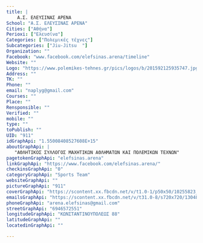 ```yaml
---
title: |
    Α.Σ. ΕΛΕΥΣΙΝΑΣ ΑΡΕΝΑ
School: "Α.Σ. ΕΛΕΥΣΙΝΑΣ ΑΡΕΝΑ"
Cities: ["Αθήνα"]
Perioxi: ["Ελευσίνα"]
Categories: ["Πολεμικές τέχνες"]
Subcategories: ["Jiu-Jitsu  "]
Organization: ""
Facebook: "www.facebook.com/elefsinas.arena/timeline"
Website: ""
Logo: "https://www.polemikes-tehnes.gr/pics/logos/b/201592125935747.jpg"
Address: ""
TK: ""
Phone: ""
email: "naplyg@gmail.com"
Courses: ""
Place: ""
Rensponsible: ""
Verified: ""
mobile: ""
type: ""
toPublish: ""
UID: "911"
idGraphApi: "1.55008408527608E+15"
aboutGraphApi: | 
   "ΑΘΛΗΤΙΚΟΣ ΣΥΛΛΟΓΟΣ ΜΑΧΗΤΙΚΩΝ ΑΘΛΗΜΑΤΩΝ ΚΑΙ ΠΟΛΕΜΙΚΩΝ ΤΕΧΝΩΝ"
pagetokenGraphApi: "elefsinas.arena"
linkGraphApi: "https://www.facebook.com/elefsinas.arena/"
checkinsGraphApi: "0"
categoryGraphApi: "Sports Team"
websiteGraphApi: ""
pictureGraphApi: "911"
coverGraphApi: "https://scontent.xx.fbcdn.net/v/t1.0-1/p50x50/10255823_1597881793829639_1849207659970354558_n.jpg?oh=8849e52a8fa95ef368ff13a2971674ae&amp;oe=5B4D5807"
emailsGraphApi: "https://scontent.xx.fbcdn.net/v/t31.0-8/s720x720/13048217_1720354181582399_1675609117495527867_o.jpg?oh=511ed572a4330cd82fe3b74e7847b623&amp;oe=5B368306"
phoneGraphApi: "arena.elefsinas@gmail.com"
streetGraphApi: "6946572551"
longitudeGraphApi: "ΚΩΝΣΤΑΝΤΙΝΟΥΠΟΛΕΩΣ 88"
latitudeGraphApi: ""
locatedinGraphApi: ""

---
```




